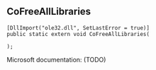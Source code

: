 ## CoFreeAllLibraries

```
[DllImport("ole32.dll", SetLastError = true)]
public static extern void CoFreeAllLibraries(
   
);
```

Microsoft documentation: (TODO)
